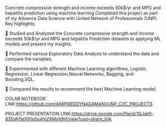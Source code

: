 Concrete compressive strength and income exceeds 50k$/yr and MPG and hepatitis prediction using machine learning
Completed this project as part of my  Advance Data Science  with United Network of Professionals (UNP). Key highlights:

	Studied and Analyzed the Concrete compressive strength and income exceeds 50k$/yr and MPG and hepatitis Prediction datasets to applying ML models and present my insights.

	Performed various Exploratory Data Analysis to understand the data and compare the variables.

	Experimented with different Machine Learning algorithms, Logistic Regression, Linear Regression,Neural Networks, Bagging, and Boosting,SQL.

	Compared the results to recommend the best Machine Learning model.


COLAB NOTEBOOK LINK:https://github.com/ANIPIREDDYNAGAMANI/UNP_C2C_PROJECTS

PROJECT PRESENTATION LINK:https://drive.google.com/file/d/1QJskfl-835jW1teX91s0xaYoZ6Ms1dh1/view?usp=share_link


